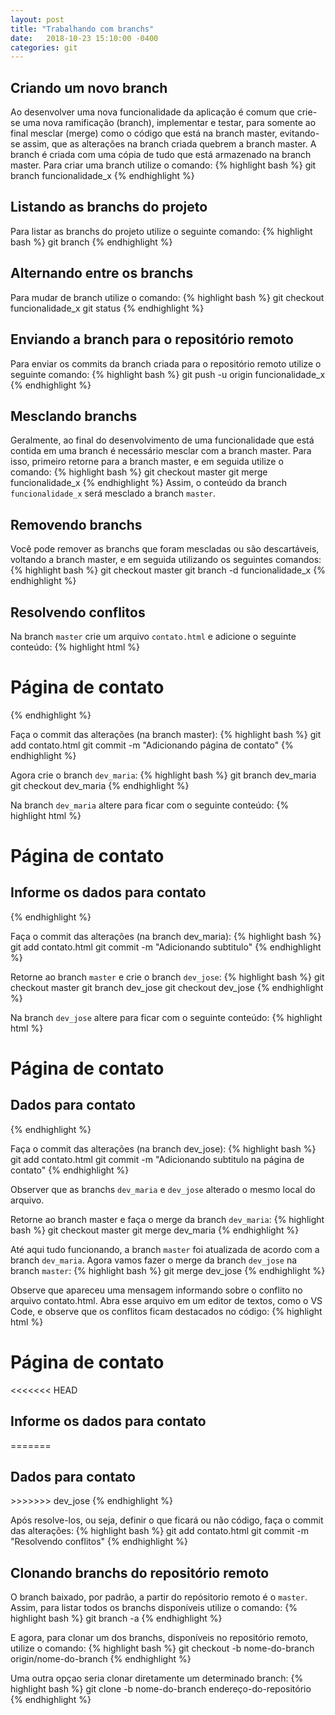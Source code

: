 ```yaml
---
layout: post
title: "Trabalhando com branchs"
date:   2018-10-23 15:10:00 -0400
categories: git
---
```


## Criando um novo branch
Ao desenvolver uma nova funcionalidade da aplicação é comum que crie-se uma nova ramificação (branch), implementar e testar, para somente ao final mesclar (merge) como o código que está na branch master, evitando-se assim, que as alterações na branch criada quebrem a branch master. A branch é criada com uma cópia de tudo que está armazenado na branch master.
Para criar uma branch utilize o comando:
{% highlight bash %}
git branch funcionalidade_x
{% endhighlight %}


## Listando as branchs do projeto
Para listar as branchs do projeto utilize o seguinte comando:
{% highlight bash %}
git branch
{% endhighlight %}


## Alternando entre os branchs
Para mudar de branch utilize o comando:
{% highlight bash %}
git checkout funcionalidade_x
git status
{% endhighlight %}


## Enviando a branch para o repositório remoto
Para enviar os commits da branch criada para o repositório remoto utilize o seguinte comando:
{% highlight bash %}
git push -u origin funcionalidade_x
{% endhighlight %}


## Mesclando branchs
Geralmente, ao final do desenvolvimento de uma funcionalidade que está contida em uma branch é necessário mesclar com a branch master. Para isso, primeiro retorne para a branch master, e em seguida utilize o comando:
{% highlight bash %}
git checkout master
git merge funcionalidade_x
{% endhighlight %}
Assim, o conteúdo da branch `funcionalidade_x` será mesclado a branch `master`.


## Removendo branchs
Você pode remover as branchs que foram mescladas ou são descartáveis, voltando a branch master, e em seguida utilizando os seguintes comandos:
{% highlight bash %}
git checkout master
git branch -d funcionalidade_x
{% endhighlight %}


## Resolvendo conflitos
Na branch `master` crie um arquivo `contato.html` e adicione o seguinte conteúdo:
{% highlight html %}
<h1>Página de contato</h1>
{% endhighlight %}

Faça o commit das alterações (na branch master):
{% highlight bash %}
git add contato.html
git commit -m "Adicionando página de contato"
{% endhighlight %}

Agora crie o branch `dev_maria`:
{% highlight bash %}
git branch dev_maria
git checkout dev_maria
{% endhighlight %}

Na branch `dev_maria` altere para ficar com o seguinte conteúdo:
{% highlight html %}
<h1>Página de contato</h1>
<h2>Informe os dados para contato</h2>
{% endhighlight %}

Faça o commit das alterações (na branch dev_maria):
{% highlight bash %}
git add contato.html
git commit -m "Adicionando subtitulo"
{% endhighlight %}

Retorne ao branch `master` e crie o branch `dev_jose`:
{% highlight bash %}
git checkout master
git branch dev_jose
git checkout dev_jose
{% endhighlight %}

Na branch `dev_jose` altere para ficar com o seguinte conteúdo:
{% highlight html %}
<h1>Página de contato</h1>
<h2>Dados para contato</h2>
{% endhighlight %}

Faça o commit das alterações (na branch dev_jose):
{% highlight bash %}
git add contato.html
git commit -m "Adicionando subtitulo na página de contato"
{% endhighlight %}

Observer que as branchs `dev_maria` e `dev_jose` alterado o mesmo local do arquivo.

Retorne ao branch master e faça o merge da branch `dev_maria`:
{% highlight bash %}
git checkout master
git merge dev_maria
{% endhighlight %}

Até aqui tudo funcionando, a branch `master` foi atualizada de acordo com a branch `dev_maria`. Agora vamos fazer o merge da branch `dev_jose` na branch `master`:
{% highlight bash %}
git merge dev_jose
{% endhighlight %}

Observe que apareceu uma mensagem informando sobre o conflito no arquivo contato.html. Abra esse arquivo em um editor de textos, como o VS Code, e observe que os conflitos ficam destacados no código:
{% highlight html %}
<h1>Página de contato</h1>
<<<<<<< HEAD
<h2>Informe os dados para contato</h2>
=======
<h2>Dados para contato</h2>
>>>>>>> dev_jose
{% endhighlight %}

Após resolve-los, ou seja, definir o que ficará ou não código, faça o commit das alterações:
{% highlight bash %}
git add contato.html
git commit -m "Resolvendo conflitos"
{% endhighlight %}

## Clonando branchs do repositório remoto
O branch baixado, por padrão, a partir do repósitorio remoto é o `master`. Assim, para listar todos os branchs disponíveis utilize o comando:
{% highlight bash %}
git branch -a
{% endhighlight %}

E agora, para clonar um dos branchs, disponíveis no repositório remoto, utilize o comando:
{% highlight bash %}
git checkout -b nome-do-branch origin/nome-do-branch
{% endhighlight %}

Uma outra opçao seria clonar diretamente um determinado branch:
{% highlight bash %}
git clone -b nome-do-branch endereço-do-repositório
{% endhighlight %}

